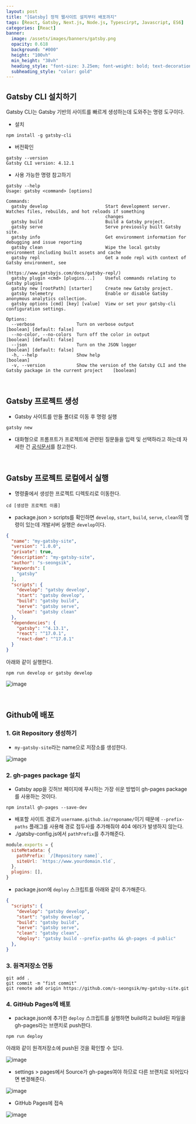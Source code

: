 ```yaml
---
layout: post
title: "[Gatsby] 정적 웹사이트 설치부터 배포까지" 
tags: [React, Gatsby, Next.js, Node.js, Typescirpt, Javascript, ES6]
categories: [React]
banner:
  image: /assets/images/banners/gatsby.png
  opacity: 0.618
  background: "#000"
  height: "100vh"
  min_height: "38vh"
  heading_style: "font-size: 3.25em; font-weight: bold; text-decoration: underline"
  subheading_style: "color: gold"
---
```


## Gatsby CLI 설치하기

Gatsby CLI는 Gatsby 기반의 사이트를 빠르게 생성하는데 도와주는 명령 도구이다.

* 설치 

```SHELL
npm install -g gatsby-cli
```


* 버전확인

```SHELL
gatsby --version
Gatsby CLI version: 4.12.1
```


* 사용 가능한 명령 참고하기

```SHELL
gatsby --help
Usage: gatsby <command> [options]

Commands:
  gatsby develop                      Start development server. Watches files, rebuilds, and hot reloads if something
                                      changes
  gatsby build                        Build a Gatsby project.
  gatsby serve                        Serve previously built Gatsby site.
  gatsby info                         Get environment information for debugging and issue reporting
  gatsby clean                        Wipe the local gatsby environment including built assets and cache
  gatsby repl                         Get a node repl with context of Gatsby environment, see
                                      (https://www.gatsbyjs.com/docs/gatsby-repl/)
  gatsby plugin <cmd> [plugins...]    Useful commands relating to Gatsby plugins
  gatsby new [rootPath] [starter]     Create new Gatsby project.
  gatsby telemetry                    Enable or disable Gatsby anonymous analytics collection.
  gatsby options [cmd] [key] [value]  View or set your gatsby-cli configuration settings.

Options:
  --verbose                Turn on verbose output                                             [boolean] [default: false]
  --no-color, --no-colors  Turn off the color in output                                       [boolean] [default: false]
  --json                   Turn on the JSON logger                                            [boolean] [default: false]
  -h, --help               Show help                                                                           [boolean]
  -v, --version            Show the version of the Gatsby CLI and the Gatsby package in the current project    [boolean]
```

<br>

## Gatsby 프로젝트 생성

* Gatsby 사이트를 만들 폴더로 이동 후 명령 실행
```SHELL
gatsby new
```

* 대화형으로 프롬프트가 프로젝트에 관련된 질문들을 입력 및 선택하라고 하는데 자세한 건 [공식문서](https://www.gatsbyjs.com/docs/tutorial/part-1/)를 참고한다.

<br>

## Gatsby 프로젝트 로컬에서 실행

* 명령줄에서 생성한 프로젝트 디렉토리로 이동한다.

```SHELL
cd [생성한 프로젝트 이름]
```

* package.json > scripts를 확인하면 `develop`, `start`, `build`, `serve`, `clean`의 명령이 있는데 개발서버 실행은 `develop`이다. 

```json
{
  "name": "my-gatsby-site",
  "version": "1.0.0",
  "private": true,
  "description": "my-gatsby-site",
  "author": "s-seongsik",
  "keywords": [
    "gatsby"
  ],
  "scripts": {
    "develop": "gatsby develop",
    "start": "gatsby develop",
    "build": "gatsby build",
    "serve": "gatsby serve",
    "clean": "gatsby clean"
  },
  "dependencies": {
    "gatsby": "^4.13.1",
    "react": "^17.0.1",
    "react-dom": "^17.0.1"
  }
}
```

아래와 같이 실행한다.

```SHELL
npm run develop or gatsby develop
```

![image](https://user-images.githubusercontent.com/52439201/167294372-4e28f7f9-8760-4f68-a69f-85941d2e6b25.png)

<br>

## Github에 배포

### 1. Git Repository 생성하기

* `my-gatsby-site`라는 name으로 저장소를 생성한다.

![image](https://user-images.githubusercontent.com/52439201/167294467-dc460ec2-3420-4bf5-80a5-4fa1abb4a685.png)

### 2. gh-pages package 설치

* Gatsby app을 깃허브 페이지에 푸시하는 가장 쉬운 방법이 gh-pages package를 사용하는 것이다.

```shell
npm install gh-pages --save-dev
```

* 배포할 사이트 경로가 `username.github.io/reponame/`이기 때문에 `--prefix-paths` 플래그를 사용해 경로 접두사를 추가해줘야 404 에러가 발생하지 않는다.
* ./gatsby-config.js에서 `pathPrefix`를 추가해준다.

```js
module.exports = {
  siteMetadata: {
    pathPrefix: `/[Repository name]`,
    siteUrl: `https://www.yourdomain.tld`,
  },
  plugins: [],
}
```

* package.json에 `deploy` 스크립트를 아래와 같이 추가해준다.

```json
{
  "scripts": {
    "develop": "gatsby develop",
    "start": "gatsby develop",
    "build": "gatsby build",
    "serve": "gatsby serve",
    "clean": "gatsby clean",
    "deploy": "gatsby build --prefix-paths && gh-pages -d public"
  },
}
```

### 3. 원격저장소 연동

```git
git add .
git commit -m "fist commit"
git remote add origin https://github.com/s-seongsik/my-gatsby-site.git
```

### 4. GitHub Pages에 배포

* package.json에 추가한 `deploy` 스크립트를 실행하면 build하고 build된 파일을 gh-pages라는 브랜치로 push한다.

```shell
npm run deploy
```

아래와 같이 원격저장소에 push된 것을 확인할 수 있다.

![image](https://user-images.githubusercontent.com/52439201/167295442-6f509c5c-5482-4892-bdff-6a9a507fd160.png)


* settings > pages에서 Source가 gh-pages여야 하므로 다른 브랜치로 되어있다면 변경해준다.

![image](https://user-images.githubusercontent.com/52439201/167295506-f37cf8bf-0343-4fc4-90fb-0e95b11e28c1.png)

* GitHub Pages에 접속

![image](https://user-images.githubusercontent.com/52439201/167295545-c221315e-cf98-4843-9cc6-44aebbaa28f5.png)